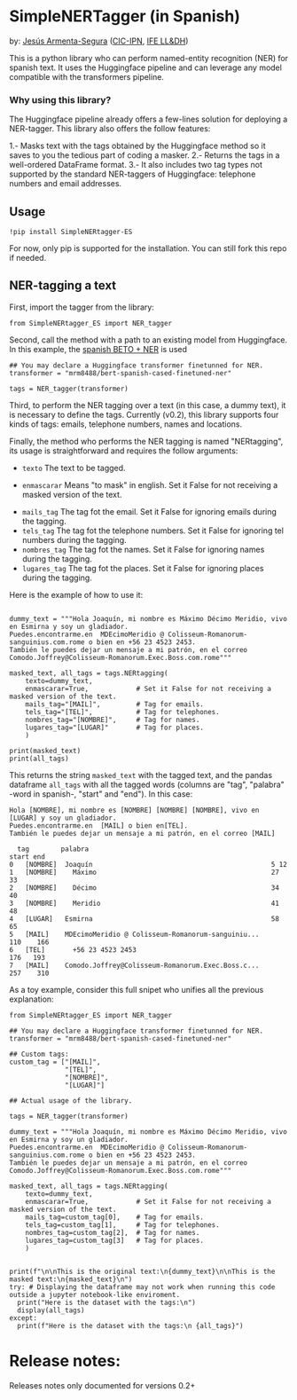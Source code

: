 # SimpleNERTagger (in Spanish)

by: [Jesús Armenta-Segura](https://jesusasmx.github.io/) ([CIC-IPN](https://cic.ipn.mx), [IFE LL&DH](https://ifelldh.tec.mx/en/data-hub))


This is a python library who can perform named-entity recognition (NER) for spanish text. It uses the Huggingface pipeline and can leverage any model compatible with the transformers pipeline.

### Why using this library?

The Huggingface pipeline already offers a few-lines solution for deploying a NER-tagger. This library also offers the follow features:

1.- Masks text with the tags obtained by the Huggingface method so it saves to you the tedious part of coding a masker. 
2.- Returns the tags in a well-ordered DataFrame format.
3.- It also includes two tag types not supported by the standard NER-taggers of Huggingface: telephone numbers and email addresses.


## Usage

```
!pip install SimpleNERtagger-ES
```

For now, only pip is supported for the installation. You can still fork this repo if needed.

## NER-tagging a text

First, import the tagger from the library:

```
from SimpleNERtagger_ES import NER_tagger
```

Second, call the method with a path to an existing model from Huggingface. In this example, the [spanish BETO + NER](https://huggingface.co/mrm8488/bert-spanish-cased-finetuned-ner) is used

```
## You may declare a Huggingface transformer finetunned for NER.
transformer = "mrm8488/bert-spanish-cased-finetuned-ner"

tags = NER_tagger(transformer)
```

Third, to perform the NER tagging over a text (in this case, a dummy text), it is necessary to define the tags. Currently (v0.2), this library supports four kinds of tags: emails, telephone numbers, names and locations.

Finally, the method who performs the NER tagging is named "NERtagging", its usage is straightforward and requires the follow arguments:

- ```texto```  The text to be tagged.
* ```enmascarar``` Means "to mask" in english. Set it False for not receiving a masked version of the text.
+ ```mails_tag``` The tag fot the email. Set it False for ignoring emails during the tagging.
+ ```tels_tag``` The tag fot the telephone numbers. Set it False for ignoring tel numbers during the tagging.
+ ```nombres_tag``` The tag fot the names. Set it False for ignoring names during the tagging.
+ ```lugares_tag``` The tag fot the places. Set it False for ignoring places during the tagging.

Here is the example of how to use it:

```

dummy_text = """Hola Joaquín, mi nombre es Máximo Décimo Meridio, vivo en Esmirna y soy un gladiador. 
Puedes.encontrarme.en  MDEcimoMeridio @ Colisseum-Romanorum-sanguinius.com.rome o bien en +56 23 4523 2453. 
También le puedes dejar un mensaje a mi patrón, en el correo Comodo.Joffrey@Colisseum-Romanorum.Exec.Boss.com.rome"""

masked_text, all_tags = tags.NERtagging(
    texto=dummy_text,
    enmascarar=True,            # Set it False for not receiving a masked version of the text.
    mails_tag="[MAIL]",         # Tag for emails.
    tels_tag="[TEL]",           # Tag for telephones.
    nombres_tag="[NOMBRE]",     # Tag for names.
    lugares_tag="[LUGAR]"       # Tag for places.
    )

print(masked_text)
print(all_tags)
```

This returns the string ```masked_text``` with the tagged text, and the pandas dataframe ```all_tags``` with all the tagged words (columns are "tag", "palabra" -word in spanish-, "start" and "end"). In this case:

```
Hola [NOMBRE], mi nombre es [NOMBRE] [NOMBRE] [NOMBRE], vivo en [LUGAR] y soy un gladiador. 
Puedes.encontrarme.en  [MAIL] o bien en[TEL]. 
También le puedes dejar un mensaje a mi patrón, en el correo [MAIL]

  tag        palabra	                                              start	end
0	[NOMBRE]  Joaquín	                                          5	12
1	[NOMBRE]	Máximo	                                          27	33
2	[NOMBRE]	Décimo	                                          34	40
3	[NOMBRE]	Meridio	                                          41	48
4	[LUGAR]	  Esmirna	                                          58	65
5	[MAIL]	  MDEcimoMeridio @ Colisseum-Romanorum-sanguiniu...      110	166
6	[TEL]	    +56 23 4523 2453	                                  176	193
7	[MAIL]	  Comodo.Joffrey@Colisseum-Romanorum.Exec.Boss.c...      257	310
```

As a toy example, consider this full snipet who unifies all the previous explanation:

```
from SimpleNERtagger_ES import NER_tagger

## You may declare a Huggingface transformer finetunned for NER.
transformer = "mrm8488/bert-spanish-cased-finetuned-ner"

## Custom tags:
custom_tag = ["[MAIL]",
              "[TEL]",
              "[NOMBRE]",
              "[LUGAR]"]

## Actual usage of the library.

tags = NER_tagger(transformer)

dummy_text = """Hola Joaquín, mi nombre es Máximo Décimo Meridio, vivo en Esmirna y soy un gladiador. 
Puedes.encontrarme.en  MDEcimoMeridio @ Colisseum-Romanorum-sanguinius.com.rome o bien en +56 23 4523 2453. 
También le puedes dejar un mensaje a mi patrón, en el correo Comodo.Joffrey@Colisseum-Romanorum.Exec.Boss.com.rome"""

masked_text, all_tags = tags.NERtagging(
    texto=dummy_text,
    enmascarar=True,            # Set it False for not receiving a masked version of the text.
    mails_tag=custom_tag[0],    # Tag for emails.
    tels_tag=custom_tag[1],     # Tag for telephones.
    nombres_tag=custom_tag[2],  # Tag for names.
    lugares_tag=custom_tag[3]   # Tag for places.
    )


print(f"\n\nThis is the original text:\n{dummy_text}\n\nThis is the masked text:\n{masked_text}\n")
try: # Displaying the dataframe may not work when running this code outside a jupyter notebook-like enviroment.
  print("Here is the dataset with the tags:\n")
  display(all_tags)
except:
  print(f"Here is the dataset with the tags:\n {all_tags}")
```

# Release notes: 

Releases notes only documented for versions 0.2+
